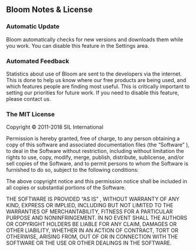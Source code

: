﻿## Bloom Notes & License

### Automatic Update

Bloom automatically checks for new versions and downloads them while you work. You can disable this feature in the Settings area.

### Automated Feedback

Statistics about use of Bloom are sent to the developers via the internet.
This is done to help us know where our free products are being used, and which features people are finding most useful.
This is critically important to setting our priorities for future work. If you need to disable this feature, please contact us.

### The MIT License

Copyright © 2011-2018 SIL International

Permission is hereby granted, free of charge, to any person obtaining a copy of this software and associated documentation files (the “Software” ),
to deal in the Software without restriction, including without limitation the rights to use, copy, modify, merge, publish, distribute, sublicense,
and/or sell copies of the Software, and to permit persons to whom the Software is furnished to do so, subject to the following conditions:

The above copyright notice and this permission notice shall be included in all copies or substantial portions of the Software.

THE SOFTWARE IS PROVIDED “AS IS” , WITHOUT WARRANTY OF ANY KIND, EXPRESS OR IMPLIED, INCLUDING BUT NOT LIMITED TO THE WARRANTIES OF MERCHANTABILITY,
FITNESS FOR A PARTICULAR PURPOSE AND NONINFRINGEMENT. IN NO EVENT SHALL THE AUTHORS OR COPYRIGHT HOLDERS BE LIABLE FOR ANY CLAIM, DAMAGES OR OTHER
LIABILITY, WHETHER IN AN ACTION OF CONTRACT, TORT OR OTHERWISE, ARISING FROM, OUT OF OR IN CONNECTION WITH THE SOFTWARE OR THE USE OR OTHER
DEALINGS IN THE SOFTWARE.
